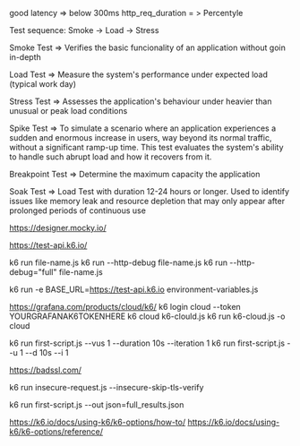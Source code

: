 good latency => below 300ms
http_req_duration = > Percentyle

Test sequence: Smoke -> Load -> Stress

Smoke Test => Verifies the basic funcionality of an application without goin in-depth

Load Test => Measure the system's performance under expected load (typical work day)

Stress Test => Assesses the application's behaviour under heavier than unusual or peak load conditions

Spike Test => To simulate a scenario where an application experiences a sudden and enormous increase in users, way beyond its normal traffic, without a significant ramp-up time. This test evaluates the system's ability to handle such abrupt load and how it recovers from it.

Breakpoint Test => Determine the maximum capacity the application

Soak Test => Load Test with duration 12-24 hours or longer. Used to identify issues like memory leak and resource depletion that may only appear after prolonged periods of continuous use

https://designer.mocky.io/

https://test-api.k6.io/

k6 run file-name.js
k6 run --http-debug file-name.js
k6 run --http-debug="full" file-name.js


k6 run -e BASE_URL=https://test-api.k6.io environment-variables.js


https://grafana.com/products/cloud/k6/
k6 login cloud --token YOURGRAFANAK6TOKENHERE
k6 cloud k6-clould.js
k6 run k6-cloud.js -o cloud

k6 run first-script.js --vus 1 --duration 10s --iteration 1
k6 run first-script.js --u 1 --d 10s --i 1

https://badssl.com/

k6 run insecure-request.js --insecure-skip-tls-verify

k6 run first-script.js --out json=full_results.json

https://k6.io/docs/using-k6/k6-options/how-to/
https://k6.io/docs/using-k6/k6-options/reference/